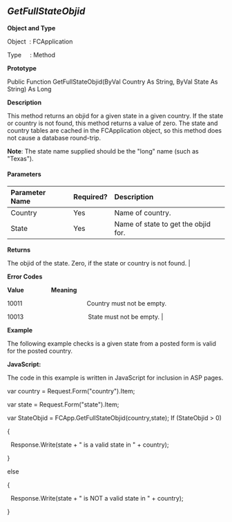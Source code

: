 _GetFullStateObjid_
-------------------

**Object and Type**

Object  : FCApplication

Type     : Method

**Prototype**

Public Function GetFullStateObjid(ByVal Country As String, ByVal State As String) As Long

**Description**

This method returns an objid for a given state in a given country. If the state or country is not found, this method returns a value of zero. The state and country tables are cached in the FCApplication object, so this method does not cause a database round-trip.

**Note**: The state name supplied should be the "long" name (such as "Texas").

#### Parameters

| Parameter Name | Required? | Description |
|:--- |:--- |:--- |
| Country | Yes | Name of country. |
| State | Yes | Name of state to get the objid for. |

**Returns**

The objid of the state. Zero, if the state or country is not found. |

**Error Codes**

**Value**                **Meaning**

10011                                      Country must not be empty.

10013                                      State must not be empty. |

**Example**

The following example checks is a given state from a posted form is valid for the posted country.

**JavaScript:**

The code in this example is written in JavaScript for inclusion in ASP pages.

var country = Request.Form("country").Item;

var state = Request.Form("state").Item;

var StateObjid = FCApp.GetFullStateObjid(country,state); If (StateObjid > 0)

{

  Response.Write(state + " is a valid state in " + country);

}

else

{

  Response.Write(state + " is NOT a valid state in " + country);

}